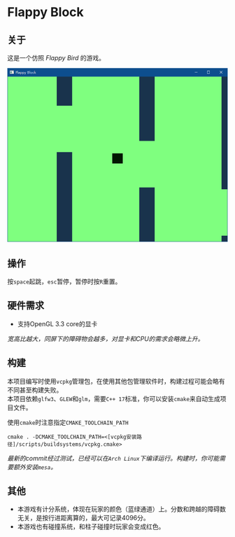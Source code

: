 # Flappy Block

## 关于

这是一个仿照 *Flappy Bird* 的游戏。  

![preview](preview.png)

## 操作

按`space`起跳，`esc`暂停，暂停时按`R`重置。

## 硬件需求

- 支持OpenGL 3.3 core的显卡  

*宽高比越大，同屏下的障碍物会越多，对显卡和CPU的需求会略微上升。*

## 构建

本项目编写时使用`vcpkg`管理包，在使用其他包管理软件时，构建过程可能会略有不同甚至构建失败。  
本项目依赖`glfw3`、`GLEW`和`glm`，需要`C++ 17`标准，你可以安装`cmake`来自动生成项目文件。  

使用`cmake`时注意指定`CMAKE_TOOLCHAIN_PATH`  
```
cmake . -DCMAKE_TOOLCHAIN_PATH=<[vcpkg安装路径]/scripts/buildsystems/vcpkg.cmake>
```

*最新的commit经过测试，已经可以在`Arch Linux`下编译运行。构建时，你可能需要额外安装`mesa`。*

## 其他

- 本游戏有计分系统，体现在玩家的颜色（蓝绿通道）上。分数和跨越的障碍数无关，是按行进距离算的，最大可记录4096分。
- 本游戏也有碰撞系统，和柱子碰撞时玩家会变成红色。
